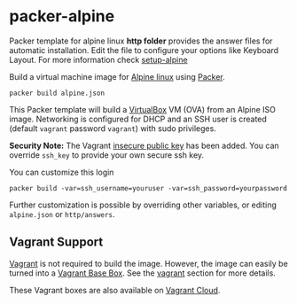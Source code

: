 # packer-alpine

Packer template for alpine linux
**http folder** provides the answer files for automatic installation. Edit the file to configure your options like Keyboard Layout.
  For more information check [setup-alpine](https://docs.alpinelinux.org/user-handbook/0.1a/Installing/setup_alpine.html)

Build a virtual machine image for [Alpine linux](https://www.alpinelinux.org) using [Packer](https://www.packer.io).

    packer build alpine.json

This Packer template will build a [VirtualBox](https://www.virtualbox.org) VM (OVA) from an Alpine ISO image. Networking is configured for DHCP and an SSH user is created (default `vagrant` password `vagrant`) with sudo privileges.

**Security Note:** The Vagrant [insecure public key](https://github.com/hashicorp/vagrant/tree/master/keys) has been added. You can override `ssh_key` to provide your own secure ssh key.

You can customize this login

    packer build -var=ssh_username=youruser -var=ssh_password=yourpassword

Further customization is possible by overriding other variables, or editing `alpine.json` or `http/answers`.

## Vagrant Support

[Vagrant](https://vagrantup.com) is not required to build the image. However, the image can easily be turned into a [Vagrant Base Box](https://www.vagrantup.com/docs/boxes/base). See the [vagrant](vagrant/README.md) section for more details.

These Vagrant boxes are also available on [Vagrant Cloud](https://app.vagrantup.com/bobfraser1).
